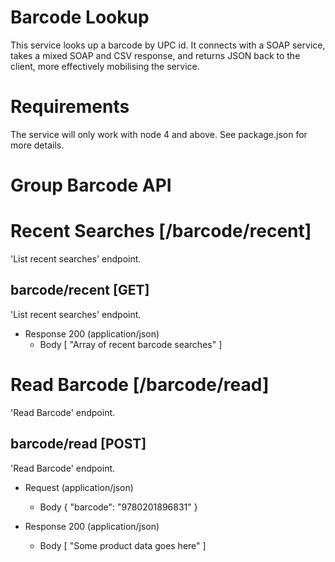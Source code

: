 # Barcode Lookup

This service looks up a barcode by UPC id. It connects with a SOAP service, takes a mixed SOAP and CSV response, and returns JSON back to the client, more effectively mobilising the service.

# Requirements 

The service will only work with node 4 and above. See package.json for more details. 

# Group Barcode API

# Recent Searches [/barcode/recent]

'List recent searches' endpoint.

## barcode/recent [GET]

'List recent searches' endpoint.

+ Response 200 (application/json)
    + Body
            [
              "Array of recent barcode searches"
            ]


# Read Barcode [/barcode/read]

'Read Barcode' endpoint.

## barcode/read [POST]

'Read Barcode' endpoint.

+ Request (application/json)
    + Body
            {
              "barcode": "9780201896831"
            }

+ Response 200 (application/json)
    + Body
            [
              "Some product data goes here"
            ]
